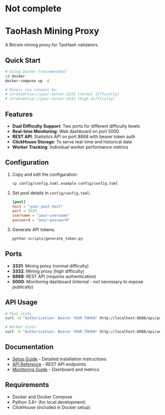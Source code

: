 # Not complete
# TaoHash Mining Proxy

A Bitcoin mining proxy for TaoHash validators.

## Quick Start

```bash
# Using Docker (recommended)
cd docker
docker-compose up -d

# Miners cna connect to:
# stratum+tcp://your-server:3331 (normal difficulty)
# stratum+tcp://your-server:3332 (high difficulty)
```

## Features

- **Dual Difficulty Support**: Two ports for different difficulty levels
- **Real-time Monitoring**: Web dashboard on port 5000
- **REST API**: Statistics API on port 8888 with bearer token auth
- **ClickHouse Storage**: To serve real-time and historical data
- **Worker Tracking**: Individual worker performance metrics

## Configuration

1. Copy and edit the configuration:
   ```bash
   cp config/config.toml.example config/config.toml
   ```

2. Set pool details in `config/config.toml`:
   ```toml
   [pool]
   host = "your-pool-host"
   port = 3333
   username = "your-username"
   password = "your-password"
   ```

3. Generate API tokens:
   ```bash
   python scripts/generate_token.py
   ```

## Ports

- **3331**: Mining proxy (normal difficulty)
- **3332**: Mining proxy (high difficulty)  
- **8888**: REST API (requires authentication)
- **5000**: Monitoring dashboard (internal - not necessary to expose publically)

## API Usage

```bash
# Pool stats
curl -H "Authorization: Bearer YOUR_TOKEN" http://localhost:8888/api/pool/stats

# Worker stats
curl -H "Authorization: Bearer YOUR_TOKEN" http://localhost:8888/api/workers/stats
```

## Documentation

- [Setup Guide](docs/SETUP.md) - Detailed installation instructions
- [API Reference](docs/API.md) - REST API endpoints
- [Monitoring Guide](docs/MONITORING.md) - Dashboard and metrics

## Requirements

- Docker and Docker Compose
- Python 3.8+ (for local development)
- ClickHouse (included in Docker setup)
